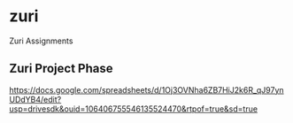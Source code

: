 # zuri
Zuri Assignments
## Zuri Project Phase
https://docs.google.com/spreadsheets/d/1Oj3OVNha6ZB7HiJ2k6R_qJ97ynUDdYB4/edit?usp=drivesdk&ouid=106406755546135524470&rtpof=true&sd=true
